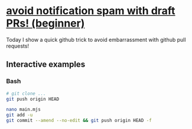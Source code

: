 # [avoid notification spam with draft PRs! (beginner)](https://youtu.be/LOLpOTYzknI)

Today I show a quick github trick to avoid embarrassment with github pull requests!

## Interactive examples

### Bash

```bash
# git clone ...
git push origin HEAD

nano main.mjs
git add -u
git commit --amend --no-edit && git push origin HEAD -f
```
